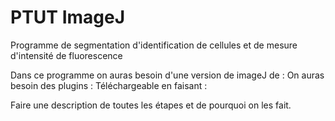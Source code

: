 # PTUT ImageJ
Programme de segmentation d'identification de cellules et de mesure d'intensité de fluorescence


Dans ce programme on auras besoin d'une version de imageJ de : 
On auras besoin des plugins : 
Téléchargeable en faisant :


Faire une description de toutes les étapes et de pourquoi on les fait.

